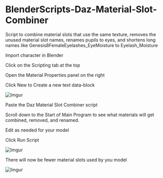 # BlenderScripts-Daz-Material-Slot-Combiner
Script to combine material slots that use the same texture, removes the unused material slot names, renames pupils to eyes, and shortens long names like Genesis8FemaleEyelashes_EyeMoisture to Eyelash_Moisture

Import character in Blender

Click on the Scripting tab at the top

Open the Material Properties panel on the right

Click New to Create a new text data-block

![Imgur](https://i.imgur.com/HgaX78a.png)

Paste the Daz Material Slot Combiner script

Scroll down to the Start of Main Program to see what materials will get combined, removed, and renamed.

Edit as needed for your model

Click Run Script

![Imgur](https://i.imgur.com/LKJI9fz.png)

There will now be fewer material slots used by you model

![Imgur](https://i.imgur.com/SvomNLz.png)
